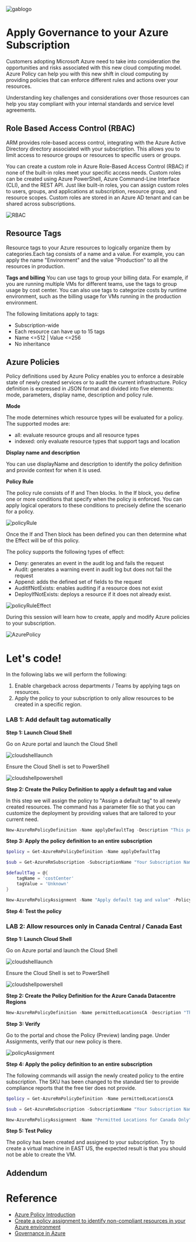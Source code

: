 ![gablogo][gablogo]
# Apply Governance to your Azure Subscription

Customers adopting Microsoft Azure need to take into consideration the opportunities and risks associated with this new cloud computing model. Azure Policy can help you with this new shift in cloud computing by providing policies that can enforce different rules and actions over your resources.

Understanding key challenges and considerations over those resources can help you stay compliant with your internal standards and service level agreements.

## Role Based Access Control (RBAC)
ARM provides role-based access control, integrating with the Azure Active Directory directory associated with your subscription.  This allows you to limit access to resource groups or resources to specific users or groups.

You can create a custom role in Azure Role-Based Access Control (RBAC) if none of the built-in roles meet your specific access needs. Custom roles can be created using Azure PowerShell, Azure Command-Line Interface (CLI), and the REST API. Just like built-in roles, you can assign custom roles to users, groups, and applications at subscription, resource group, and resource scopes. Custom roles are stored in an Azure AD tenant and can be shared across subscriptions.

![RBAC][RBAC]

## Resource Tags
Resource tags to your Azure resources to logically organize them by categories.Each tag consists of a name and a value. For example, you can apply the name "Environment" and the value "Production" to all the resources in production.

**Tags and billing**
You can use tags to group your billing data. For example, if you are running multiple VMs for different teams, use the tags to group usage by cost center. You can also use tags to categorize costs by runtime environment, such as the billing usage for VMs running in the production environment.

The following limitations apply to tags:
- Subscription-wide
- Each resource can have up to 15 tags
- Name <=512 | Value <=256
- No inheritance


## Azure Policies

Policy definitions used by Azure Policy enables you to enforce a desirable state of newly created services or to audit the current infrastructure. Policy definition is expressed in JSON format and divided into five elements: mode, parameters, display name, description and policy rule.

**Mode**

The mode determines which resource types will be evaluated for a policy. The supported modes are:
- all: evaluate resource groups and all resource types
- indexed: only evaluate resource types that support tags and location

**Display name and description**

You can use displayName and description to identify the policy definition and provide context for when it is used.

**Policy Rule**

The policy rule consists of If and Then blocks. In the If block, you define one or more conditions that specify when the policy is enforced. You can apply logical operators to these conditions to precisely define the scenario for a policy.

![policyRule][policyRule]

Once the If and Then block has been defined you can then determine what the Effect will be of this policy.

The policy supports the following types of effect:
- Deny: generates an event in the audit log and fails the request
- Audit: generates a warning event in audit log but does not fail the request
- Append: adds the defined set of fields to the request
- AuditIfNotExists: enables auditing if a resource does not exist
- DeployIfNotExists: deploys a resource if it does not already exist.

![policyRuleEffect][policyRuleEffect]

During this session will learn how to create, apply and modify Azure policies to your subscription.

![AzurePolicy][AzurePolicy]

# Let's code!

In the following labs we will perform the following:
 1. Enable chargeback across departments / Teams by applying tags on resources. 
 2. Apply the policy to your subscription to only allow resources to be created in a specific region.


### LAB 1: Add default tag automatically

**Step 1: Launch Cloud Shell**

Go on Azure portal and launch the Cloud Shell

![cloudshelllaunch][cloudshelllaunch]

Ensure the Cloud Shell is set to PowerShell

![cloudshellpowershell][cloudshellpowershell]

**Step 2: Create the Policy Definition to apply a default tag and value**

In this step we will assign the policy to "Assign a default tag" to all newly created resources. The command has a parameter file so that you can customize the deployment by providing values that are tailored to your current need.

```powershell
New-AzureRmPolicyDefinition -Name applyDefaultTag -Description "This policy configures the required default tag, and its value." -Policy "https://raw.githubusercontent.com/MSDEVMTL/GlobalAzureBootcamp2018/dev/Step9/policy/applyDefaultTag.rules.json" -Parameter "https://raw.githubusercontent.com/MSDEVMTL/GlobalAzureBootcamp2018/dev/Step9/policy/applyDefaultTag.parameters.json"
```

**Step 3: Apply the policy definition to an entire subscription**

```powershell
$policy = Get-AzureRmPolicyDefinition -Name applyDefaultTag

$sub = Get-AzureRmSubscription -SubscriptionName "Your Subscription Name"

$defaultTag = @{
	tagName = 'costCenter'
	tagValue = 'Unknown'
}

New-AzureRmPolicyAssignment -Name "Apply default tag and value" -PolicyDefinition $policy -Scope "/subscriptions/$sub"
```

**Step 4: Test the policy**


### LAB 2: Allow resources only in Canada Central / Canada East

**Step 1: Launch Cloud Shell**

Go on Azure portal and launch the Cloud Shell

![cloudshelllaunch][cloudshelllaunch]

Ensure the Cloud Shell is set to PowerShell

![cloudshellpowershell][cloudshellpowershell]

**Step 2: Create the Policy Definition for the Azure Canada Datacentre Regions**

```powershell
New-AzureRmPolicyDefinition -Name permittedLocationsCA -Description "This policy configures restrictions to only allow resource deployment in the Canadian Azure Regions." -Policy "https://raw.githubusercontent.com/MSDEVMTL/GlobalAzureBootcamp2018/dev/Step9/policy/permittedLocationsCA.rules.json"
```
**Step 3: Verify**

Go to the portal and chose the Policy (Preview) landing page. Under Assignments, verify that our new policy is there.

![policyAssignment][policyAssignment]

**Step 4: Apply the policy definition to an entire subscription**

The following commands will assign the newly created policy to the entire subscription.  The SKU has been changed to the standard tier to provide compliance reports that the free tier does not provide.

```powershell
$policy = Get-AzureRmPolicyDefinition -Name permittedLocationsCA

$sub = Get-AzureRmSubscription -SubscriptionName "Your Subscription Name"

New-AzureRmPolicyAssignment -Name "Permitted Locations for Canada Only" -PolicyDefinition $policy -Scope "/subscriptions/$sub" –Sku @{Name='A1';Tier='Standard'}
```

**Step 5: Test Policy**

The policy has been created and assigned to your subscription. Try to create a virtual machine in EAST US, the expected result is that you should not be able to create the VM.



## Addendum

# Reference
* [Azure Policy Introduction](https://docs.microsoft.com/en-us/azure/azure-policy/azure-policy-introduction)
* [Create a policy assignment to identify non-compliant resources in your Azure environment](https://docs.microsoft.com/en-us/azure/azure-policy/assign-policy-definition)
* [Governance in Azure](https://docs.microsoft.com/en-us/azure/security/governance-in-azure)

[cloudShellLaunch]: ./media/cloudshelllaunch.png "Cloud Shell"
[cloudshellpowershell]: ./media/cloudshellpowershell.png "Cloud Shell PowerShell"
[RBAC]: ./media/azureRBAC.png "Azure RBAC"
[policyRule]: ./media/policyRule.png "Azure Policy Rule"
[policyRuleEffect]: ./media/policyRuleEffect.png "Azure Policy Rule Effect"
[policyAssignment]: ./media/policyAssignment.png "Azure Policy Assignment"
[AzurePolicy]: ./media/add-policies.png "Azure Policy"
[gablogo]: ../media/logo-2018-500x444.png "Global Azure Bootcamp logo"